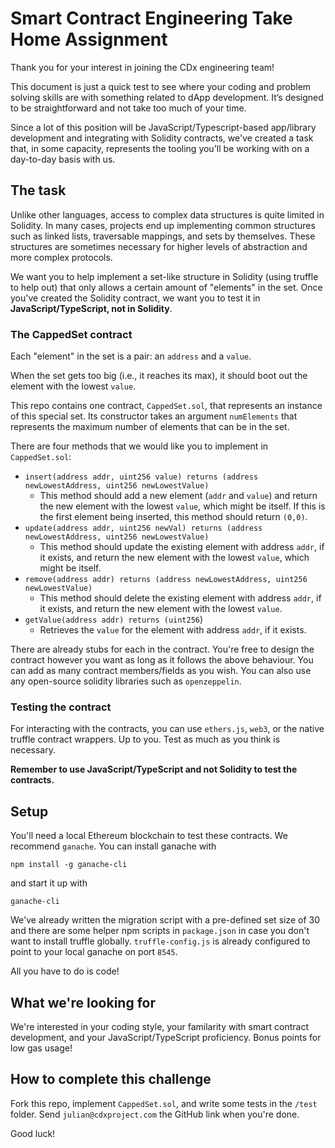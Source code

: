 # Smart Contract Engineering Take Home Assignment
Thank you for your interest in joining the CDx engineering team!

This document is just a quick test to see where your coding and problem solving skills are with something related to dApp development. It’s designed to be straightforward and not take too much of your time. 

Since a lot of this position will be JavaScript/Typescript-based app/library development and integrating with Solidity contracts, we've created a task that, in some capacity, represents the tooling you'll be working with on a day-to-day basis with us. 

## The task
Unlike other languages, access to complex data structures is quite limited in Solidity. In many cases, projects end up implementing common structures such as linked lists, traversable mappings, and sets by themselves. These structures are sometimes necessary for higher levels of abstraction and more complex protocols.

We want you to help implement a set-like structure in Solidity (using truffle to help out) that only allows a certain amount of "elements" in the set. Once you've created the Solidity contract, we want you to test it in **JavaScript/TypeScript, not in Solidity**.

### The CappedSet contract

Each "element" in the set is a pair: an `address` and a `value`. 

When the set gets too big (i.e., it reaches its max), it should boot out the element with the lowest `value`. 

This repo contains one contract, `CappedSet.sol`, that represents an instance of this special set. Its constructor takes an argument `numElements` that represents the maximum number of elements that can be in the set.

 There are four methods that we would like you to implement in `CappedSet.sol`: 

-  `insert(address addr, uint256 value) returns (address newLowestAddress, uint256 newLowestValue)` 
    - This method should add a new element (`addr` and `value`) and return the new element with the lowest `value`, which might be itself. If this is the first element being inserted, this method should return `(0,0)`. 
- `update(address addr, uint256 newVal) returns (address newLowestAddress, uint256 newLowestValue)`
    - This method should update the existing element with address `addr`, if it exists, and return the new element with the lowest `value`, which might be itself. 
- `remove(address addr) returns (address newLowestAddress, uint256 newLowestValue)`
    -  This method should delete the existing element with address `addr`, if it exists, and return the new element with the lowest `value`. 
- `getValue(address addr) returns (uint256`)
    - Retrieves the `value` for the element with address `addr`, if it exists. 

There are already stubs for each in the contract. You're free to design the contract however you want as long as it follows the above behaviour. You can add as many contract members/fields as you wish. You can also use any open-source solidity libraries such as `openzeppelin`. 

### Testing the contract

For interacting with the contracts, you can use `ethers.js`, `web3`, or the native truffle contract wrappers. Up to you. Test as much as you think is necessary. 

**Remember to use JavaScript/TypeScript and not Solidity to test the contracts.**

## Setup
You'll need a local Ethereum blockchain to test these contracts. We recommend `ganache`. You can install ganache with 

`npm install -g ganache-cli` 

and start it up with 

`ganache-cli`

We've already written the migration script with a pre-defined set size of 30 and there are some helper npm scripts in `package.json` in case you don't want to install truffle globally. `truffle-config.js` is already configured to point to your local ganache on port `8545`.

All you have to do is code!

## What we're looking for
We're interested in your coding style, your familarity with smart contract development, and your JavaScript/TypeScript proficiency. Bonus points for low gas usage!

## How to complete this challenge
Fork this repo, implement `CappedSet.sol`, and write some tests in the `/test` folder. Send `julian@cdxproject.com` the GitHub link when you're done. 

Good luck!
